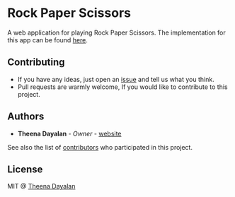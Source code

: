 # Rock Paper Scissors

A web application for playing Rock Paper Scissors. The implementation for this app can be found [here](https://theena-rps.netlify.com/).

## Contributing

* If you have any ideas, just open an [issue](https://github.com/theenadayalank/rock-paper-scissors/issues) and tell us what you think.
* Pull requests are warmly welcome, If you would like to contribute to this project.

## Authors

* **Theena Dayalan** - *Owner* - [website](https://www.theenadayalan.me/)

See also the list of [contributors](https://github.com/theenadayalank/rock-paper-scissors/contributors) who participated in this project.


## License

MIT @ [Theena Dayalan](https://www.theenadayalan.me/)